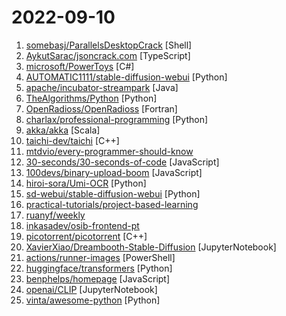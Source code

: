# 2022-09-10

1. [somebasj/ParallelsDesktopCrack](https://github.com/somebasj/ParallelsDesktopCrack "Parallels Desktop for mac Crack") [Shell]
2. [AykutSarac/jsoncrack.com](https://github.com/AykutSarac/jsoncrack.com "🔮 Seamlessly visualize your JSON data instantly into graphs; paste, import or fetch!") [TypeScript]
3. [microsoft/PowerToys](https://github.com/microsoft/PowerToys "Windows system utilities to maximize productivity") [C#]
4. [AUTOMATIC1111/stable-diffusion-webui](https://github.com/AUTOMATIC1111/stable-diffusion-webui "Stable Diffusion web UI") [Python]
5. [apache/incubator-streampark](https://github.com/apache/incubator-streampark "StreamPark, Make stream processing easier! easy-to-use streaming application development framework and operation platform") [Java]
6. [TheAlgorithms/Python](https://github.com/TheAlgorithms/Python "All Algorithms implemented in Python") [Python]
7. [OpenRadioss/OpenRadioss](https://github.com/OpenRadioss/OpenRadioss "OpenRadioss is a powerful, industry-proven finite element solver for dynamic event analysis") [Fortran]
8. [charlax/professional-programming](https://github.com/charlax/professional-programming "A collection of full-stack resources for programmers.") [Python]
9. [akka/akka](https://github.com/akka/akka "Build highly concurrent, distributed, and resilient message-driven applications on the JVM") [Scala]
10. [taichi-dev/taichi](https://github.com/taichi-dev/taichi "Productive & portable high-performance programming in Python.") [C++]
11. [mtdvio/every-programmer-should-know](https://github.com/mtdvio/every-programmer-should-know "A collection of (mostly) technical things every software developer should know about") 
12. [30-seconds/30-seconds-of-code](https://github.com/30-seconds/30-seconds-of-code "Short JavaScript code snippets for all your development needs") [JavaScript]
13. [100devs/binary-upload-boom](https://github.com/100devs/binary-upload-boom "The 100Devs Social Network") [JavaScript]
14. [hiroi-sora/Umi-OCR](https://github.com/hiroi-sora/Umi-OCR "OCR批量图片转文字识别软件，带界面，离线运行。可排除图片中水印区域的干扰，提取干净的文本。基于 PaddleOCR 。") [Python]
15. [sd-webui/stable-diffusion-webui](https://github.com/sd-webui/stable-diffusion-webui "Stable Diffusion web UI") [Python]
16. [practical-tutorials/project-based-learning](https://github.com/practical-tutorials/project-based-learning "Curated list of project-based tutorials") 
17. [ruanyf/weekly](https://github.com/ruanyf/weekly "科技爱好者周刊，每周五发布") 
18. [inkasadev/osib-frontend-pt](https://github.com/inkasadev/osib-frontend-pt "Caminho para uma educação autodidata gratuita em Frontend!") 
19. [picotorrent/picotorrent](https://github.com/picotorrent/picotorrent "A tiny, hackable BitTorrent client.") [C++]
20. [XavierXiao/Dreambooth-Stable-Diffusion](https://github.com/XavierXiao/Dreambooth-Stable-Diffusion "Implementation of Dreambooth (https://arxiv.org/abs/2208.12242) with Stable Diffusion") [JupyterNotebook]
21. [actions/runner-images](https://github.com/actions/runner-images "GitHub Actions runner images") [PowerShell]
22. [huggingface/transformers](https://github.com/huggingface/transformers "🤗 Transformers: State-of-the-art Machine Learning for Pytorch, TensorFlow, and JAX.") [Python]
23. [benphelps/homepage](https://github.com/benphelps/homepage "A highly customizable homepage (or startpage / application dashboard) with Docker and service API integrations.") [JavaScript]
24. [openai/CLIP](https://github.com/openai/CLIP "Contrastive Language-Image Pretraining") [JupyterNotebook]
25. [vinta/awesome-python](https://github.com/vinta/awesome-python "A curated list of awesome Python frameworks, libraries, software and resources") [Python]
